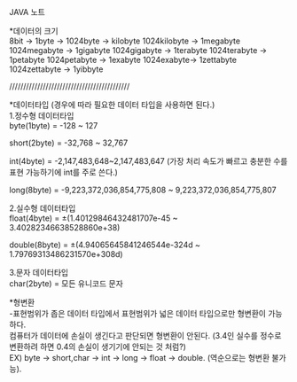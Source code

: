 JAVA 노트

*데이터의 크기  
8bit -> 1byte ->
1024byte -> kilobyte
1024kilobyte -> 1megabyte 
1024megabyte -> 1gigabyte 
1024gigabyte -> 1terabyte 
1024terabyte -> 1petabyte 
1024petabyte -> 1exabyte 
1024exabyte-> 1zettabyte
1024zettabyte -> 1yibbyte

///////////////////////////////////////////  

*데이터타입 (경우에 따라 필요한 데이터 타입을 사용하면 된다.)   
1.정수형 데이터타입   
byte(1byte) = -128 ~ 127

short(2byte) = -32,768 ~ 32,767

int(4byte) =  -2,147,483,648~2,147,483,647 (가장 처리 속도가 빠르고 충분한 수를 표현 가능하기에 int를 주로 쓴다.)

long(8byte) = -9,223,372,036,854,775,808 ~ 9,223,372,036,854,775,807  
  
2.실수형 데이터타입  
float(4byte) = ±(1.40129846432481707e-45 ~ 3.40282346638528860e+38)  

double(8byte) = ±(4.94065645841246544e-324d ~ 1.79769313486231570e+308d) 

3.문자 데이터타입  
char(2byte) = 모든 유니코드 문자

*형변환  
-표현범위가 좁은 데이터 타입에서 표현범위가 넓은 데이터 타입으로만 형변환이 가능하다.  
컴퓨터가 데이터에 손실이 생긴다고 판단되면 형변환이 안된다. (3.4인 실수를 정수로 변환하려 하면 0.4의 손실이 생기기에 안되는 것 처럼?)  
EX) byte -> short,char -> int -> long -> float -> double. (역순으로는 형변환 불가능).

